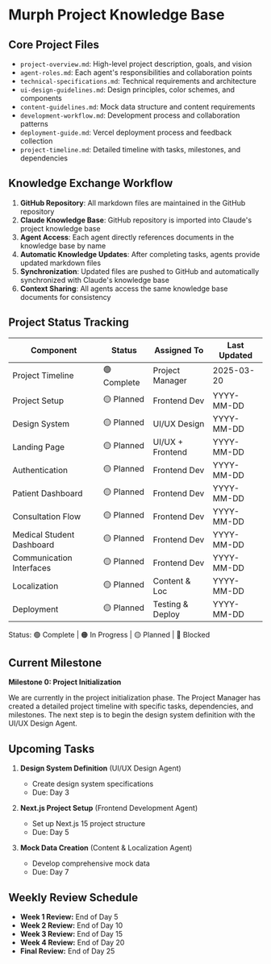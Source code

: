 # Murph Project Knowledge Base

## Core Project Files

- `project-overview.md`: High-level project description, goals, and vision
- `agent-roles.md`: Each agent's responsibilities and collaboration points
- `technical-specifications.md`: Technical requirements and architecture
- `ui-design-guidelines.md`: Design principles, color schemes, and components
- `content-guidelines.md`: Mock data structure and content requirements
- `development-workflow.md`: Development process and collaboration patterns
- `deployment-guide.md`: Vercel deployment process and feedback collection
- `project-timeline.md`: Detailed timeline with tasks, milestones, and dependencies

## Knowledge Exchange Workflow

1. **GitHub Repository**: All markdown files are maintained in the GitHub repository
2. **Claude Knowledge Base**: GitHub repository is imported into Claude's project knowledge base
3. **Agent Access**: Each agent directly references documents in the knowledge base by name
4. **Automatic Knowledge Updates**: After completing tasks, agents provide updated markdown files
5. **Synchronization**: Updated files are pushed to GitHub and automatically synchronized with Claude's knowledge base
6. **Context Sharing**: All agents access the same knowledge base documents for consistency

## Project Status Tracking

| Component                 | Status     | Assigned To      | Last Updated |
| ------------------------- | ---------- | ---------------- | ------------ |
| Project Timeline          | 🟢 Complete | Project Manager  | 2025-03-20   |
| Project Setup             | 🟡 Planned  | Frontend Dev     | YYYY-MM-DD   |
| Design System             | 🟡 Planned  | UI/UX Design     | YYYY-MM-DD   |
| Landing Page              | 🟡 Planned  | UI/UX + Frontend | YYYY-MM-DD   |
| Authentication            | 🟡 Planned  | Frontend Dev     | YYYY-MM-DD   |
| Patient Dashboard         | 🟡 Planned  | Frontend Dev     | YYYY-MM-DD   |
| Consultation Flow         | 🟡 Planned  | Frontend Dev     | YYYY-MM-DD   |
| Medical Student Dashboard | 🟡 Planned  | Frontend Dev     | YYYY-MM-DD   |
| Communication Interfaces  | 🟡 Planned  | Frontend Dev     | YYYY-MM-DD   |
| Localization              | 🟡 Planned  | Content & Loc    | YYYY-MM-DD   |
| Deployment                | 🟡 Planned  | Testing & Deploy | YYYY-MM-DD   |

Status: 🟢 Complete | 🟠 In Progress | 🟡 Planned | 🔴 Blocked

## Current Milestone

**Milestone 0: Project Initialization**

We are currently in the project initialization phase. The Project Manager has created a detailed project timeline with specific tasks, dependencies, and milestones. The next step is to begin the design system definition with the UI/UX Design Agent.

## Upcoming Tasks

1. **Design System Definition** (UI/UX Design Agent)
   - Create design system specifications
   - Due: Day 3

2. **Next.js Project Setup** (Frontend Development Agent)
   - Set up Next.js 15 project structure
   - Due: Day 5

3. **Mock Data Creation** (Content & Localization Agent)
   - Develop comprehensive mock data
   - Due: Day 7

## Weekly Review Schedule

- **Week 1 Review:** End of Day 5
- **Week 2 Review:** End of Day 10
- **Week 3 Review:** End of Day 15
- **Week 4 Review:** End of Day 20
- **Final Review:** End of Day 25